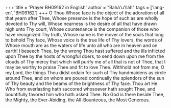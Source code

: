 +++
title = 'Prayer BH09162 in English'
author = "Bahá'u'lláh"
tags = ['lang-en', 'BH09162']
+++
O Thou Whose face is the object of the adoration of all that yearn after Thee, Whose presence is the hope of such as are wholly devoted to Thy will, Whose nearness is the desire of all that have drawn nigh unto Thy court, Whose countenance is the companion of those who have recognized Thy truth, Whose name is the mover of the souls that long to behold Thy face, Whose voice is the true life of Thy lovers, the words of Whose mouth are as the waters of life unto all who are in heaven and on earth!
I beseech Thee, by the wrong Thou hast suffered and the ills inflicted upon Thee by the hosts of wrongful doers, to send down upon me from the clouds of Thy mercy that which will purify me of all that is not of Thee, that I may be worthy to praise Thee and fit to love Thee.
Withhold not from me, O my Lord, the things Thou didst ordain for such of Thy handmaidens as circle around Thee, and on whom are poured continually the splendors of the sun of Thy beauty and the beams of the brightness of Thy face.  Thou art He Who from everlasting hath succored whosoever hath sought Thee, and bountifully favored him who hath asked Thee.
No God is there beside Thee, the Mighty, the Ever-Abiding, the All-Bounteous, the Most Generous.
